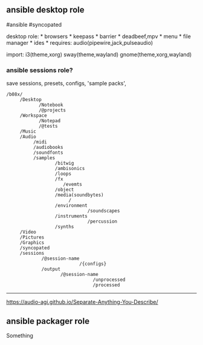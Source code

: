 


## ansible desktop role
#ansible #syncopated

desktop role:
	* browsers
	* keepass
	* barrier
	* deadbeef,mpv
	* menu
	* file manager
	* ides
	* 
requires: 
	audio(pipewire,jack,pulseaudio)

import:
	i3(theme,xorg)
	sway(theme,wayland)
	gnome(theme,xorg,wayland)


### ansible sessions role?
save sessions, presets, configs, 'sample packs', 


```
/b08x/
     /Desktop
     	    /Notebook
		    /@projects
	 /Workspace
	        /Notepad
			/@tests
	 /Music
	 /Audio
	      /midi
		  /audiobooks
	      /soundfonts
	      /samples
	              /bitwig
	              /ambisonics
	              /loops
	              /fx
		             /evemts
	              /object
	              /media(soundbytes)
		               /
	              /environment
		                      /soundscapes
	              /instruments
			                  /percussion
			      /synths
	 /Video
	 /Pictures
	 /Graphics
	 /syncopated
	 /sessions
			 /@session-name
					       /{configs}		 
		     /output
		            /@session-name
								/unprocessed
								/processed

```












---



https://audio-agi.github.io/Separate-Anything-You-Describe/




## ansible packager role




Something





